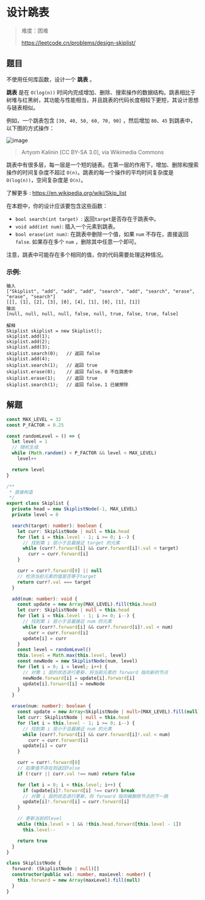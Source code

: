 # 设计跳表

> 难度：困难
>
> https://leetcode.cn/problems/design-skiplist/

## 题目

不使用任何库函数，设计一个 **跳表** 。

**跳表** 是在 `O(log(n))` 时间内完成增加、删除、搜索操作的数据结构。跳表相比于树堆与红黑树，其功能与性能相当，并且跳表的代码长度相较下更短，其设计思想与链表相似。

例如，一个跳表包含 `[30, 40, 50, 60, 70, 90]` ，然后增加 `80`、`45` 到跳表中，以下图的方式操作：


![image](https://user-images.githubusercontent.com/54696834/180906764-7c517914-39f6-4310-b05f-2ba791bc607d.png)

> Artyom Kalinin [CC BY-SA 3.0], via Wikimedia Commons

跳表中有很多层，每一层是一个短的链表。在第一层的作用下，增加、删除和搜索操作的时间复杂度不超过 `O(n)`。跳表的每一个操作的平均时间复杂度是 `O(log(n))`，空间复杂度是 `O(n)`。

了解更多 : https://en.wikipedia.org/wiki/Skip_list

在本题中，你的设计应该要包含这些函数：

- `bool search(int target) `: 返回`target`是否存在于跳表中。
- `void add(int num)`: 插入一个元素到跳表。
- `bool erase(int num)`: 在跳表中删除一个值，如果 `num` 不存在，直接返回`false`. 如果存在多个 `num` ，删除其中任意一个即可。

注意，跳表中可能存在多个相同的值，你的代码需要处理这种情况。

### 示例:

```
输入
["Skiplist", "add", "add", "add", "search", "add", "search", "erase", "erase", "search"]
[[], [1], [2], [3], [0], [4], [1], [0], [1], [1]]
输出
[null, null, null, null, false, null, true, false, true, false]

解释
Skiplist skiplist = new Skiplist();
skiplist.add(1);
skiplist.add(2);
skiplist.add(3);
skiplist.search(0);   // 返回 false
skiplist.add(4);
skiplist.search(1);   // 返回 true
skiplist.erase(0);    // 返回 false，0 不在跳表中
skiplist.erase(1);    // 返回 true
skiplist.search(1);   // 返回 false，1 已被擦除
```

## 解题

```ts 
const MAX_LEVEL = 32
const P_FACTOR = 0.25

const randomLevel = () => {
  let level = 1
  // 随机生成
  while (Math.random() < P_FACTOR && level < MAX_LEVEL)
    level++

  return level
}

/**
 * 直接构造
 */
export class Skiplist {
  private head = new SkiplistNode(-1, MAX_LEVEL)
  private level = 0

  search(target: number): boolean {
    let curr: SkiplistNode | null = this.head
    for (let i = this.level - 1; i >= 0; i--) {
      // 找到第 i 层小于且最接近 target 的元素
      while (curr?.forward[i] && curr.forward[i]!.val < target)
        curr = curr.forward[i]
    }

    curr = curr?.forward[0] || null
    // 检测当前元素的值是否等于target
    return curr?.val === target
  }

  add(num: number): void {
    const update = new Array(MAX_LEVEL).fill(this.head)
    let curr: SkiplistNode | null = this.head
    for (let i = this.level - 1; i >= 0; i--) {
      // 找到第 i 层小于且最接近 num 的元素
      while (curr?.forward[i] && curr?.forward[i]!.val < num)
        curr = curr.forward[i]
      update[i] = curr
    }
    const level = randomLevel()
    this.level = Math.max(this.level, level)
    const newNode = new SkiplistNode(num, level)
    for (let i = 0; i < level; i++) {
      // 对第 i 层的状态进行更新，将当前元素的 forward 指向新的节点
      newNode.forward[i] = update[i].forward[i]
      update[i].forward[i] = newNode
    }
  }

  erase(num: number): boolean {
    const update = new Array<SkiplistNode | null>(MAX_LEVEL).fill(null)
    let curr: SkiplistNode | null = this.head
    for (let i = this.level - 1; i >= 0; i--) {
      // 找到第 i 层小于且最接近 num 的元素
      while (curr?.forward[i] && curr.forward[i]!.val < num)
        curr = curr.forward[i]
      update[i] = curr
    }

    curr = curr!.forward[0]
    // 如果值不存在则返回false
    if (!curr || curr.val !== num) return false

    for (let i = 0; i < this.level; i++) {
      if (update[i]?.forward[i] !== curr) break
      // 对第 i 层的状态进行更新，将 forward 指向被删除节点的下一跳
      update[i]!.forward[i] = curr.forward[i]
    }

    // 更新当前的level
    while (this.level > 1 && !this.head.forward[this.level - 1])
      this.level--

    return true
  }
}

class SkiplistNode {
  forward: (SkiplistNode | null)[]
  constructor(public val: number, maxLevel: number) {
    this.forward = new Array(maxLevel).fill(null)
  }
}
```